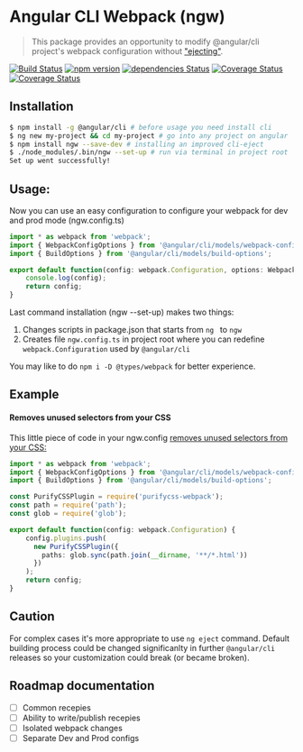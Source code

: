 # Angular CLI Webpack (ngw)

> This package provides an opportunity to modify @angular/cli project's webpack configuration without ["ejecting"](https://github.com/angular/angular-cli/wiki/eject).

[![Build Status](https://travis-ci.org/angular-ru/angular-cli-webpack.svg?branch=master)](https://travis-ci.org/angular-ru/angular-cli-webpack.svg?branch=master)  [![npm version](https://badge.fury.io/js/ngw.svg)](https://badge.fury.io/js/ngw) [![dependencies Status](https://david-dm.org/angular-ru/angular-cli-webpack/status.svg)](https://david-dm.org/angular-ru/angular-cli-webpack)
[![Coverage Status](https://coveralls.io/repos/github/Angular-RU/angular-cli-webpack/badge.svg?branch=master)](https://coveralls.io/github/Angular-RU/angular-cli-webpack?branch=master) [![Coverage Status](https://img.shields.io/npm/dt/ngw.svg)](https://npm-stat.com/charts.html?package=ngw&from=2017-01-12)

## Installation

```bash
$ npm install -g @angular/cli # before usage you need install cli
$ ng new my-project && cd my-project # go into any project on angular
$ npm install ngw --save-dev # installing an improved cli-eject
$ ./node_modules/.bin/ngw --set-up # run via terminal in project root
Set up went successfully!
```

## Usage:

Now you can use an easy configuration 
to configure your webpack for dev and prod mode (ngw.config.ts)

```typescript
import * as webpack from 'webpack';
import { WebpackConfigOptions } from '@angular/cli/models/webpack-config';
import { BuildOptions } from '@angular/cli/models/build-options';

export default function(config: webpack.Configuration, options: WebpackConfigOptions<BuildOptions>, command = process.argv[2]) {
    console.log(config);
    return config;
}

```

Last command installation (ngw --set-up) makes two things:
1) Changes scripts in package.json that starts from `ng ` to `ngw `
2) Creates file `ngw.config.ts` in project root where you can redefine `webpack.Configuration` used by `@angular/cli`

You may like to do `npm i -D @types/webpack` for better experience.

## Example

#### Removes unused selectors from your CSS

This little piece of code in your ngw.config [removes unused selectors from your CSS:](https://github.com/webpack-contrib/purifycss-webpack)

```typescript
import * as webpack from 'webpack';
import { WebpackConfigOptions } from '@angular/cli/models/webpack-config';
import { BuildOptions } from '@angular/cli/models/build-options';

const PurifyCSSPlugin = require('purifycss-webpack');
const path = require('path');
const glob = require('glob');

export default function(config: webpack.Configuration) {
    config.plugins.push(
      new PurifyCSSPlugin({
        paths: glob.sync(path.join(__dirname, '**/*.html'))
      })
    );
    return config;
}
```

## Caution

For complex cases it's more appropriate to use `ng eject` command. Default building process could be changed significanlty in further `@angular/cli` releases so your customization could break (or became broken).

## Roadmap documentation

- [ ] Common recepies
- [ ] Ability to write/publish recepies
- [ ] Isolated webpack changes
- [ ] Separate Dev and Prod configs
